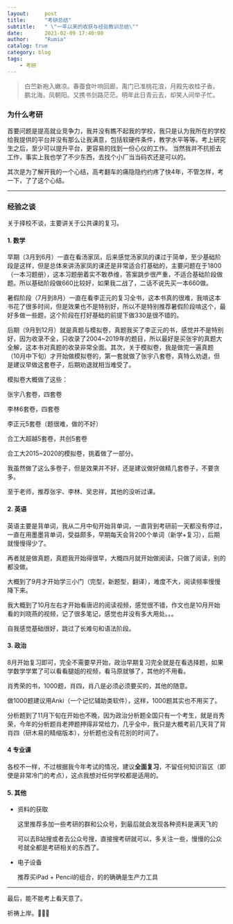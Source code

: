 ```yaml
---
layout:     post
title:      "考研总结"
subtitle:   " \"一年以来的收获与经验教训总结\""
date:       2021-02-09 17:40:00
author:     "Rumia"
catalog: true
category: blog
tags:
    - 考研
---
```


> 白苎新袍入嫩凉。春蚕食叶响回廊，禹门已准桃花浪，月殿先收桂子香。
> 鹏北海，凤朝阳。又携书剑路茫茫。明年此日青云去，却笑人间举子忙。

### 为什么考研

  首要问题是提高就业竞争力，我并没有瞧不起我的学校，我只是认为我所在的学校给我提供的平台并没有那么让我满意，包括软硬件条件，教学水平等等。考上研究生之后，至少可以提升平台，更容易的找到一份心仪的工作。 当然我并不抗拒去工作，事实上我也学了不少东西，去找个小厂当当码农还是可以的。

  其次是为了解开我的一个心结，高考翻车的痛隐隐约约疼了快4年，不管怎样，考一下，了了这个心结。

---

### 经验之谈

关于择校不谈，主要讲关于公共课的复习。

#### 1. 数学

早期（3月到6月）一直在看汤家凤，后来感觉汤家凤的课过于简单，至少基础阶段是这样，但是总体来讲汤家凤的课还是非常适合打基础的，主要问题在于1800（一本习题册），这本习题册着实不敢恭维，答案跳步很严重，不适合基础阶段做题。所以基础阶段做660比较好，如果我二战了，二话不说先买一本660做。

暑假阶段（7月到8月）一直在看李正元的复习全书，这本书真的很难，我啃这本书花了很多时间，但是效果也不是特别好，所以不是特别推荐暑假阶段啃这个，最好多做一些题，这个阶段在打好基础的前提下做330是很不错的。

后期（9月到12月）就是真题与模拟卷，真题我买了李正元的书，感觉并不是特别好，因为收录不全，只收录了2004~2019年的题目，所以最好是买张宇的真题大全解，这本书对真题的收录非常全面。其次，关于模拟卷，我是做完一遍真题（10月中下旬）才开始做模拟卷的，第一套就做了张宇八套卷，真特么劝退，但是建议早做这套卷子，后期劝退就相当难受了。

模拟卷大概做了这些：

张宇八套卷，四套卷

李林6套卷，四套卷

李正元5套卷（题很难，做的不好）

合工大超越5套卷，共创5套卷

合工大2015~2020的模拟卷，挑着做了一部分。

我虽然做了这么多卷子，但是效果并不好，还是建议做好做精几套卷子，不要贪多。

至于老师，推荐张宇、李林、吴忠祥，其他的没听过课。

#### 2. 英语

英语主要是背单词，我从二月中旬开始背单词，一直背到考研前一天都没有停过，一直在用墨墨背单词，受益颇多，早期每天会背200个单词（新学+复习），后期就慢慢得少了。

再者就是做真题，真题我开始得很早，大概四月就开始做阅读，只做了阅读，别的都没做。

大概到了9月才开始学三小门（完型，新题型，翻译），难度不大，阅读频率慢慢降下来。

我大概到了10月左右才开始看唐迟的阅读视频，感觉很不错，作文也是10月开始看的刘晓燕的视频，记了很多笔记，感觉也并没有多大用处。。。

自我感觉基础很好，跳过了长难句和语法阶段。

#### 3. 政治

8月开始复习即可，完全不需要早开始，政治早期复习完全就是在看选择题，如果学数学学累了可以看看腿姐的视频，看马原就够了，其他的不用看。

肖秀荣的书，1000题，肖四，肖八是必须必须要买的，其他的随意。

做1000题建议用Anki（一个记忆辅助类软件），这样，1000题其实也不用买了。

分析题到了11月下旬在开始也不晚，因为政治分析题全国只有一个考生，就是肖秀荣，今年的分析题肖老押题押得非常给力，几乎全中，我只是大概考前几天背了背肖四（研木易的精缩版本），分析题也没有花别的时间了。

#### 4 专业课

各校不一样，不过根据我今年考试的情况，建议**全面复习**，不留任何知识盲区（即使是非常冷门的考点），这点我想对任何学校都是适用的。

#### 5. 其他

- 资料的获取

  这里推荐多加一些考研的群和公众号，到最后就会发现各种资料是满天飞的

  可以去B站搜或者去公众号搜，直接搜考研就可以，多关注一些，慢慢的公众号就全都是考研相关的东西了。

- 电子设备

  推荐买iPad + Pencil的组合，的的确确是生产力工具

---

最后，能不能考上看天意了。

祈祷上岸。🙏🙏🙏





